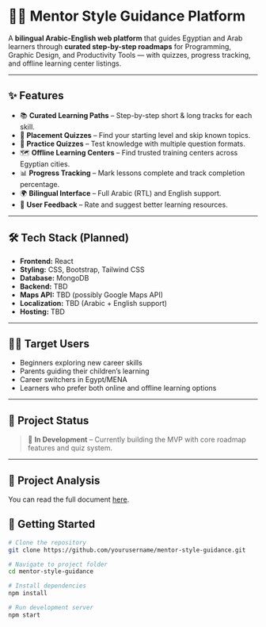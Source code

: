 # 🧑‍🏫 Mentor Style Guidance Platform

A **bilingual Arabic-English web platform** that guides Egyptian and Arab learners through **curated step-by-step roadmaps** for Programming, Graphic Design, and Productivity Tools — with quizzes, progress tracking, and offline learning center listings.  

---

## ✨ Features

- 📚 **Curated Learning Paths** – Step-by-step short & long tracks for each skill.
- 📝 **Placement Quizzes** – Find your starting level and skip known topics.
- 🎯 **Practice Quizzes** – Test knowledge with multiple question formats.
- 🗺 **Offline Learning Centers** – Find trusted training centers across Egyptian cities.
- 📊 **Progress Tracking** – Mark lessons complete and track completion percentage.
- 🌍 **Bilingual Interface** – Full Arabic (RTL) and English support.
- 💬 **User Feedback** – Rate and suggest better learning resources.

---

## 🛠 Tech Stack (Planned)

- **Frontend:** React  
- **Styling:** CSS, Bootstrap, Tailwind CSS  
- **Database:** MongoDB  
- **Backend:** TBD  
- **Maps API:** TBD (possibly Google Maps API)  
- **Localization:** TBD (Arabic + English support)  
- **Hosting:** TBD  

---

## 🧑‍💻 Target Users

- Beginners exploring new career skills
- Parents guiding their children’s learning
- Career switchers in Egypt/MENA
- Learners who prefer both online and offline learning options

---

## 📌 Project Status

> 🚧 **In Development** – Currently building the MVP with core roadmap features and quiz system.  


---
## 📄 Project Analysis
You can read the full document [here](./project-analysis.md).

## 🚀 Getting Started

```bash
# Clone the repository
git clone https://github.com/yourusername/mentor-style-guidance.git

# Navigate to project folder
cd mentor-style-guidance

# Install dependencies
npm install

# Run development server
npm start
